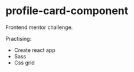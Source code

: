 # profile-card-component
Frontend mentor challenge.

Practising:
* Create react app
* Sass
* Css grid